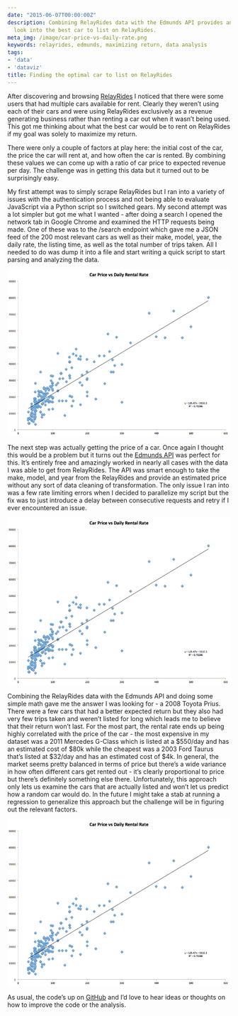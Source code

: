 ```yaml
---
date: "2015-06-07T00:00:00Z"
description: Combining RelayRides data with the Edmunds API provides an interesting
  look into the best car to list on RelayRides.
meta_img: /image/car-price-vs-daily-rate.png
keywords: relayrides, edmunds, maximizing return, data analysis
tags:
- 'data'
- 'dataviz'
title: Finding the optimal car to list on RelayRides
---
```


After discovering and browsing [RelayRides](https://relayrides.com/) I noticed that there were some users that had multiple cars available for rent. Clearly they weren’t using each of their cars and were using RelayRides exclusively as a revenue generating business rather than renting a car out when it wasn’t being used. This got me thinking about what the best car would be to rent on RelayRides if my goal was solely to maximize my return.

There were only a couple of factors at play here: the initial cost of the car, the price the car will rent at, and how often the car is rented. By combining these values we can come up with a ratio of car price to expected revenue per day. The challenge was in getting this data but it turned out to be surprisingly easy.

My first attempt was to simply scrape RelayRides but I ran into a variety of issues with the authentication process and not being able to evaluate JavaScript via a Python script so I switched gears. My second attempt was a lot simpler but got me what I wanted - after doing a search I opened the network tab in Google Chrome and examined the HTTP requests being made. One of these was to the /search endpoint which gave me a JSON feed of the 200 most relevant cars as well as their make, model, year, the daily rate, the listing time, as well as the total number of trips taken. All I needed to do was dump it into a file and start writing a quick script to start parsing and analyzing the data.

<div class="thumbnail">
  <img src="/image/car-price-vs-daily-rate.png" alt="Car prive vs daily rental rate" data-width="828" data-height="617" data-layout="responsive" />
</div>

The next step was actually getting the price of a car. Once again I thought this would be a problem but it turns out the <a href="http://developer.edmunds.com/" target="_blank">Edmunds API</a> was perfect for this. It’s entirely free and amazingly worked in nearly all cases with the data I was able to get from RelayRides. The API was smart enough to take the make, model, and year from the RelayRides and provide an estimated price without any sort of data cleaning of transformation. The only issue I ran into was a few rate limiting errors when I decided to parallelize my script but the fix was to just introduce a delay between consecutive requests and retry if I ever encountered an issue.

<div class="thumbnail">
  <img src="/image/car-price-vs-daily-rate.png" alt="Car prive vs daily rental rate" data-width="828" data-height="617" data-layout="responsive" />
</div>

Combining the RelayRides data with the Edmunds API and doing some simple math gave me the answer I was looking for - a 2008 Toyota Prius. There were a few cars that had a better expected return but they also had very few trips taken and weren’t listed for long which leads me to believe that their return won’t last. For the most part, the rental rate ends up being highly correlated with the price of the car - the most expensive in my dataset was a 2011 Mercedes G-Class which is listed at a $550/day and has an estimated cost of $80k while the cheapest was a 2003 Ford Taurus that’s listed at $32/day and has an estimated cost of $4k. In general, the market seems pretty balanced in terms of price but there’s a wide variance in how often different cars get rented out - it’s clearly proportional to price but there’s definitely something else there. Unfortunately, this approach only lets us examine the cars that are actually listed and won’t let us predict how a random car would do. In the future I might take a stab at running a regression to generalize this approach but the challenge will be in figuring out the relevant factors.

<div class="thumbnail">
  <img src="/image/car-price-vs-daily-rate.png" alt="Car prive vs daily rental rate" data-width="828" data-height="617" data-layout="responsive" />
</div>

As usual, the code’s up on [GitHub](https://github.com/dangoldin/relay-rides-analysis) and I’d love to hear ideas or thoughts on how to improve the code or the analysis.
